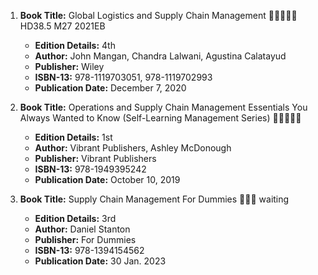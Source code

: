 1. **Book Title:** Global Logistics and Supply Chain Management 🚨🚨🚨🚨🚨 HD38.5 M27 2021EB	
   - **Edition Details:** 4th
   - **Author:** John Mangan, Chandra Lalwani, Agustina Calatayud
   - **Publisher:** Wiley
   - **ISBN-13:** 978-1119703051, 978-1119702993
   - **Publication Date:** December 7, 2020

2. **Book Title:** Operations and Supply Chain Management Essentials You Always Wanted to Know (Self-Learning Management Series) 🚨🚨🚨🚨🚨
   - **Edition Details:** 1st
   - **Author:** Vibrant Publishers, Ashley McDonough
   - **Publisher:** Vibrant Publishers
   - **ISBN-13:** 978-1949395242
   - **Publication Date:** October 10, 2019

3. **Book Title:** Supply Chain Management For Dummies 📒🔐🚫 waiting
   - **Edition Details:** 3rd
   - **Author:** Daniel Stanton
   - **Publisher:** For Dummies
   - **ISBN-13:** 978-1394154562
   - **Publication Date:** 30 Jan. 2023
